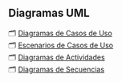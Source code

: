 ## Diagramas UML

🗂️ [Diagramas de Casos de Uso](diagramas_de_casos_de_uso.md)  
🗂️ [Escenarios de Casos de Uso](escenarios_de_casos_de_uso.md)  
🗂️ [Diagramas de Actividades](diagramas_de_actividades.md)  
🗂️ [Diagramas de Secuencias](diagramas_de_secuencias.md)
